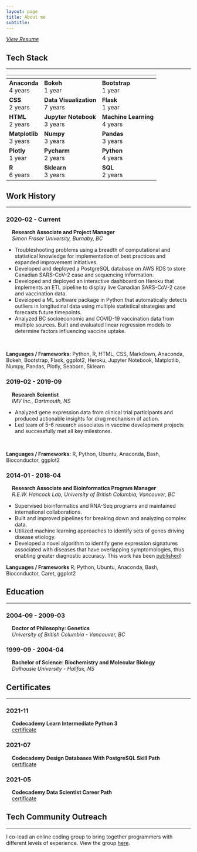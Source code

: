 ```yaml
---
layout: page
title: About me
subtitle: 
---
```

<link rel="stylesheet" href="https://maxcdn.bootstrapcdn.com/font-awesome/4.6.1/css/font-awesome.min.css">
<a href="/assets/img/Resume_NOV2021.pdf" target="_blank"><em>View Resume</em></a>

## Tech Stack
---

| <!-- -->    | <!-- -->    | <!-- -->    |
|-------------|-------------|-------------|
|**Anaconda** <br> 4 years|**Bokeh** <br> 1 year|**Bootstrap** <br> 1 year|
|**CSS** <br> 2 years|**Data Visualization** <br> 7 years|**Flask** <br> 1 year|
|**HTML** <br> 2 years|**Jupyter Notebook** <br> 3 years|**Machine Learning** <br> 4 years|
|**Matplotlib** <br> 3 years|**Numpy** <br> 3 years|**Pandas** <br> 3 years|
|**Plotly** <br> 1 year|**Pycharm** <br> 2 years|**Python** <br> 4 years|
|**R** <br> 6 years|**Sklearn** <br> 3 years|**SQL** <br> 2 years|

## Work History
---

### 2020-02 - Current
&nbsp;&nbsp;&nbsp;&nbsp;**Research Associate and Project Manager** <br>
&nbsp;&nbsp;&nbsp;&nbsp;*Simon Fraser University, Burnaby, BC*
- Troubleshooting problems using a breadth of computational and statistical knowledge for implementation of best practices and expanded improvement initiatives.
- Developed and deployed a PostgreSQL database on AWS RDS to store Canadian SARS-CoV-2 case and sequencing information.
- Developed and deployed an interactive dashboard on Heroku that implements an ETL pipeline to display live Canadian SARS-CoV-2 case and vaccination data.
- Developed a ML software package in Python that automatically detects outliers in longitudinal data using multiple statistical strategies and forecasts future timepoints.
- Analyzed BC socioeconomic and COVID-19 vaccination data from multiple sources.  Built and evaluated linear regression models to determine factors influencing vaccine uptake.
<br>

**Languages / Frameworks:**
<i class="fab fa-python"></i> Python, 
<i class="fab fa-r-project"></i> R, 
<i class="fa fa-html5"></i> HTML, 
<i class="fa fa-css3"></i> CSS, 
<i class="fab fa-markdown"></i> Markdown,
Anaconda, Bokeh, Bootstrap, Flask, ggplot2, Heroku, Jupyter Notebook, Matplotlib, Numpy, Pandas, Plotly, Seaborn, Sklearn


### 2019-02 - 2019-09
&nbsp;&nbsp;&nbsp;&nbsp;**Research Scientist** <br>
&nbsp;&nbsp;&nbsp;&nbsp;*IMV Inc., Dartmouth, NS*
- Analyzed gene expression data from clinical trial participants and produced actionable insights for drug mechanism of action.
- Led team of 5-6 research associates in vaccine development projects and successfully met all key milestones.
<br>

**Languages / Frameworks:**
<i class="fab fa-r-project"></i> R, 
<i class="fab fa-python"></i> Python, 
<i class="fab fa-ubuntu"></i> Ubuntu, 
Anaconda, Bash, Bioconductor, ggplot2

### 2014-01 - 2018-04
&nbsp;&nbsp;&nbsp;&nbsp;**Research Associate and Bioinformatics Program Manager** <br>
&nbsp;&nbsp;&nbsp;&nbsp;*R.E.W. Hancock Lab, University of British Columbia, Vancouver, BC*
- Supervised bioinformatics and RNA-Seq programs and maintained international collaborations.
- Built and improved pipelines for breaking down and analyzing complex data.
- Utilized machine learning approaches to identify sets of genes driving disease etiology.
- Developed a novel algorithm to identify gene expression signatures associated with diseases that have overlapping symptomologies, thus enabling greater diagnostic accuracy. This work has been [published](https://pubmed.ncbi.nlm.nih.gov/33692808/))<br> 

**Languages / Frameworks**
<i class="fab fa-r-project"></i> R, 
<i class="fab fa-python"></i> Python, 
<i class="fab fa-ubuntu"></i> Ubuntu, 
Anaconda, Bash, Bioconductor, Caret, ggplot2

## Education
---
### 2004-09 - 2009-03
&nbsp;&nbsp;&nbsp;&nbsp;**Doctor of Philosophy: Genetics** <br>
&nbsp;&nbsp;&nbsp;&nbsp;*University of British Columbia - Vancouver, BC*

### 1999-09 - 2004-04
&nbsp;&nbsp;&nbsp;&nbsp;**Bachelor of Science: Biochemistry and Molecular Biology** <br>
&nbsp;&nbsp;&nbsp;&nbsp;*Dalhousie University - Halifax, NS*

## Certificates
---
### 2021-11
&nbsp;&nbsp;&nbsp;&nbsp;**Codecademy Learn Intermediate Python 3** <br>
&nbsp;&nbsp;&nbsp;&nbsp;[certificate](https://www.codecademy.com/profiles/makemyDNA/certificates/18580789eaba28f09e116f4fc2acec44)

### 2021-07
&nbsp;&nbsp;&nbsp;&nbsp;**Codecademy Design Databases With PostgreSQL Skill Path** <br>
&nbsp;&nbsp;&nbsp;&nbsp;[certificate](https://www.codecademy.com/profiles/makemyDNA/certificates/5f64e3b492de0000131ecbe0)

### 2021-05
&nbsp;&nbsp;&nbsp;&nbsp;**Codecademy Data Scientist Career Path** <br>
&nbsp;&nbsp;&nbsp;&nbsp;[certificate](https://www.linkedin.com/redir/redirect?url=https%3A%2F%2Fwww%2Ecodecademy%2Ecom%2Fprofiles%2FmakemyDNA%2Fcertificates%2F5b520caa1d176d21f5a65a61&urlhash=Hv13&trk=public_profile-settings_see-credential)

## Tech Community Outreach
---
I co-lead an online coding group to bring together programmers with different levels of experience. View the group [here](https://community.codecademy.com/vancouver-code-projects/). 
